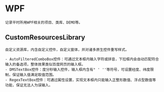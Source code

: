 # WPF
	记录平时所用WPF相关的项目、类库、DEMO等。

## CustomResourcesLibrary
	自定义资源库，内含自定义控件，自定义窗体，并对诸多原生控件重写样式。
	
	- AutoFilteredComboBox控件：可通过文本框内输入字符或拼音，下拉框内会自动匹配符合输入的备选项，整体效果类似百度网页的输入框。
	- DMSTextBox控件：度分秒输入控件，输入框内含有° ' ''等符号，可设置经度、纬度限制，保证输入值满足取值范围。
	- RegexTextBox控件：可通过属性设置，实现文本框内只能输入正整形数值、浮点型数值等功能，保证无法人为误输入。
	
